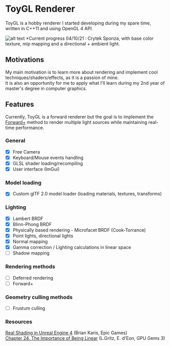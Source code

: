 # ToyGL Renderer
ToyGL is a hobby renderer I started developing during my spare time, written in C++11 and using OpenGL 4 API.  <br>

![alt text](https://github.com/embooo/toygl/blob/main/gallery/BlinnPhong-Mipmaps.PNG?raw=true)
*Current progress 04/10/21 : Crytek Sponza, with base color texture, mip mapping and a directional + ambient light.

## Motivations
My main motivation is to learn more about rendering and implement cool techniques/shaders/effects, as it is a passion of mine. <br/> It is also an opportunity for me to apply what I'll learn during my 2nd year of master's degree in computer graphics.

## Features
Currently, ToyGL is a forward renderer but the goal is to implement the [Forward+](https://takahiroharada.files.wordpress.com/2015/04/forward_plus.pdf) method to render multiple light sources while maintaining real-time performance.

### General
- [x] Free Camera
- [x] Keyboard/Mouse events handling
- [x] GLSL shader loading/recompiling 
- [x] User interface (ImGui) 

###  Model loading
- [x] Custom glTF 2.0 model loader (loading materials, textures, transforms)

### Lighting 
- [x] Lambert BRDF
- [x] Blinn-Phong BRDF
- [x] Physically based rendering - Microfacet BRDF (Cook-Torrance)
- [x] Point lights, directional lights
- [x] Normal mapping
- [x] Gamma correction / Lighting calculations in linear space
- [ ] Shadow mapping 

### Rendering methods
- [ ] Deferred rendering 
- [ ] Forward+ 

### Geometry culling methods
- [ ] Frustum culling

### Resources
[Real Shading in Unreal Engine 4](https://cdn2.unrealengine.com/Resources/files/2013SiggraphPresentationsNotes-26915738.pdf) (Brian Karis, Epic Games) <br/>
[Chapter 24. The Importance of Being Linear](https://developer.nvidia.com/gpugems/gpugems3/part-iv-image-effects/chapter-24-importance-being-linear) (L.Gritz, E. d'Eon, GPU Gems 3)


